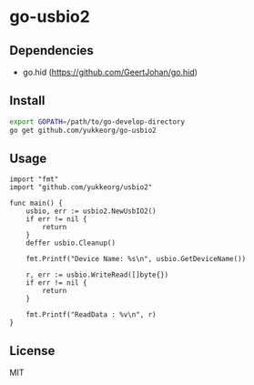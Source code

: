 go-usbio2
=========


Dependencies
------------

- go.hid (https://github.com/GeertJohan/go.hid)


Install
-------

``` sh
export GOPATH=/path/to/go-develop-directory
go get github.com/yukkeorg/go-usbio2
```

Usage
-----

``` golang
import "fmt"
import "github.com/yukkeorg/usbio2"

func main() {
	usbio, err := usbio2.NewUsbIO2()
	if err != nil {
		return
	}
	deffer usbio.Cleanup()

	fmt.Printf("Device Name: %s\n", usbio.GetDeviceName())

	r, err := usbio.WriteRead([]byte{})
	if err != nil {
		return
	}

	fmt.Printf("ReadData : %v\n", r)
}
```

License
-------

MIT
